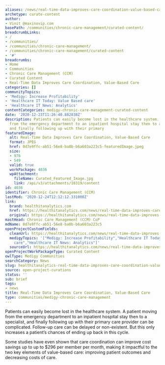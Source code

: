 ```yaml
---
aliases: /news/real-time-data-improves-care-coordination-value-based-care
archetype: curate-content
author:
- Vinit @maxinovip.com
basePath: /communities/chronic-care-management/curated-content/
breadcrumbLinks:
- /
- /communities/
- /communities/chronic-care-management/
- /communities/chronic-care-management/curated-content
- '#'
breadcrumbs:
- Home
- Communities
- Chronic Care Management (CCM)
- Curated Content
- Real-Time Data Improves Care Coordination, Value-Based Care
categories: []
communityTopics:
- 'Medigy: Increase Profitability'
- 'Healthcare IT Today: Value Based care'
- 'Healthcare IT News: Analytics'
contentCategories: medigy-chronic-care-management-curated-content
date: '2020-12-23T11:26:40.882838Z'
description: Patients can easily become lost in the healthcare system. A patient moving
  from the emergency department to an inpatient hospital stay then to a specialist,
  and finally following up with their primary
featuredImage:
  alt: Real-Time Data Improves Care Coordination, Value-Based Care
  format: JPEG
  href: 0d7e9ffc-ab51-56e8-ba8b-b6a603a223c5-featuredImage.jpeg
  size:
  - 976
  - 549
  valid: true
  workPackage: 4036
  wpAttachment:
    fileName: Curated_Featured_Image.jpg
    link: /api/v3/attachments/10319/content
id: 4036
identifier: Chronic Care Management (CCM)
lastMod: '2020-12-24T12:12:12.331000Z'
link:
  brand: healthitanalytics.com
  href: https://healthitanalytics.com/news/real-time-data-improves-care-coordination-value-based-care
  original: https://healthitanalytics.com/news/real-time-data-improves-care-coordination-value-based-care
mastHead: Chronic Care Management (CCM) CoP
mdName: 0d7e9ffc-ab51-56e8-ba8b-b6a603a223c5
openProjectCustomFields:
  cleanUrl: https://healthitanalytics.com/news/real-time-data-improves-care-coordination-value-based-care
  medigyTopics: '["Medigy: Increase Profitability","Healthcare IT Today: Value Based
    care","Healthcare IT News: Analytics"]'
  sourceUrl: https://healthitanalytics.com/news/real-time-data-improves-care-coordination-value-based-care
openProjectWorkPackageType: Curated Content
owlType: Medigy Communities
searchCategory: News
slug: healthitanalytics-real-time-data-improves-care-coordination-value-based-care
source: open-project-curations
status: ''
sub: brief
tags:
- news
title: Real-Time Data Improves Care Coordination, Value-Based Care
type: communities/medigy-chronic-care-management
---
```


<p>Patients can easily become lost in the healthcare system. A patient moving from the emergency department to an inpatient hospital stay then to a specialist, and finally following up with their primary care provider can be complicated. Follow-up care can be delayed or non-existent. But this only increases a patient’s chances of ending up back in this cycle.</p><p>Some studies have even shown that care coordination can improve cost savings up to up to $296 per member per month, making it impactful to the two key elements of value-based care: improving patient outcomes and decreasing costs of care.</p>